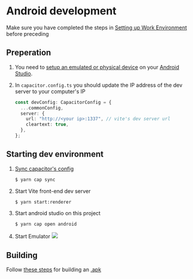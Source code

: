 # Android development
Make sure you have completed the steps in [Setting up Work Environment](./setting_up_environment.html) before preceding

## Preperation
1. You need to [setup an emulated or physical device](https://developer.android.com/studio/run/device) on your [Android Studio](https://developer.android.com/studio).

2. In `capacitor.config.ts` you should update the IP address of the dev server to your computer's IP
    ```ts
    const devConfig: CapacitorConfig = {
      ...commonConfig,
      server: {
        url: "http://<your ip>:1337", // vite's dev server url
        cleartext: true,
      },
    };
    ```

## Starting dev environment
1. [Sync capacitor's config](https://capacitorjs.com/docs/v2/cli/sync)
    ```sh
    $ yarn cap sync
    ```

2. Start Vite front-end dev server
    ```sh
    $ yarn start:renderer
    ```

3. Start android studio on this project
    ```sh
    $ yarn cap open android
    ```

4. Start Emulator
   ![](https://cdn.discordapp.com/attachments/667464431562653706/1112532367446376528/image.png)

## Building

Follow [these steps](https://developer.android.com/studio/run) for building an [.apk](https://en.wikipedia.org/wiki/Apk_(file_format))